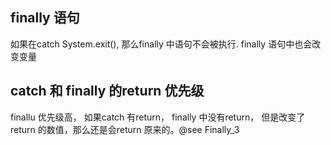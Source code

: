 ## finally 语句
如果在catch System.exit(), 那么finally 中语句不会被执行.
finally 语句中也会改变变量


## catch 和 finally  的return 优先级
finallu 优先级高， 
如果catch 有return， finally 中没有return， 但是改变了return 的数值，那么还是会return 原来的。@see Finally_3

